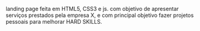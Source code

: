 landing page feita em HTML5, CSS3 e js. com objetivo de apresentar serviços prestados pela empresa X, e com principal objetivo fazer projetos pessoais para melhorar HARD SKILLS.

